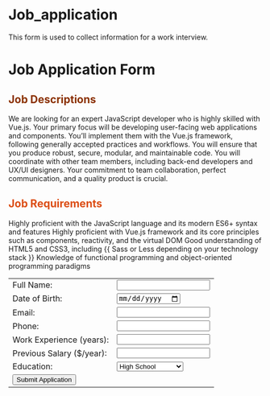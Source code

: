 # Job_application
This form is used to collect information for a work interview.

<!DOCTYPE html>
<html lang="en">
<head>
    <meta charset="UTF-8">
    <meta name="viewport" content="width=device-width, initial-scale=1.0">
    <title>Job Application Form</title>
</head>
<body>
    <h1>Job Application Form</h1>
    <form action="submit_application.php" method="POST">

<h2 style="color: rgb(139, 49, 0);"> Job Descriptions</h2>
<p>  We are looking for an expert JavaScript developer who is highly skilled with Vue.js. 
    Your primary focus will be developing user-facing web applications and components. 
    You’ll implement them with the Vue.js framework, following generally accepted practices and workflows.
    You will ensure that you produce robust, secure, modular, and maintainable code. 
    You will coordinate with other team members, including back-end developers and UX/UI designers. 
    Your commitment to team collaboration, perfect communication, and a quality product is crucial. </p>
<h2 style="color: rgb(220, 77, 20);">Job Requirements</h2>  
<p>  Highly proficient with the JavaScript language and its modern ES6+ syntax and features
    Highly proficient with Vue.js framework and its core principles such as components, reactivity, and the virtual DOM
    Good understanding of HTML5 and CSS3, including {{ Sass or Less depending on your technology stack }}
    Knowledge of functional programming and object-oriented programming paradigms</p>
        <table>
            <tr>
                <td><label for="full_name">Full Name:</label></td>
                <td><input type="text" id="full_name" name="full_name" required></td>
            </tr>
            <tr>
                <td><label for="dob">Date of Birth:</label></td>
                <td><input type="date" id="dob" name="dob" required></td>
            </tr>
            <tr>
                <td><label for="email">Email:</label></td>
                <td><input type="email" id="email" name="email" required></td>
            </tr>
            <tr>
                <td><label for="phone">Phone:</label></td>
                <td><input type="tel" id="phone" name="phone" required></td>
            </tr>
            <tr>
                <td><label for="work_experience">Work Experience (years):</label></td>
                <td><input type="number" id="work_experience" name="work_experience" required></td>
            </tr>
            <tr>
                <td><label for="previous_salary">Previous Salary ($/year):</label></td>
                <td><input type="number" id="previous_salary" name="previous_salary" required></td>
            </tr>
            <tr>
                <td><label for="education">Education:</label></td>
                <td>
                    <select id="education" name="education" required>
                        <option value="high_school">High School</option>
                        <option value="associate_degree">Associate Degree</option>
                        <option value="bachelors_degree">Bachelor's Degree</option>
                        <option value="masters_degree">Master's Degree</option>
                        <option value="phd">Ph.D.</option>
                    </select>
                </td>
            </tr>
            <tr>
                <td colspan="2">
                    <input type="submit" value="Submit Application">
                </td>
            </tr>
        </table>
    </form>
</body>
</html>
